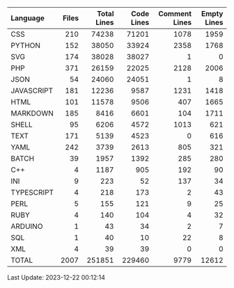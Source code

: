 | Language   |   Files |   Total Lines |   Code Lines |   Comment Lines |   Empty Lines |
|:-----------|--------:|--------------:|-------------:|----------------:|--------------:|
| CSS        |     210 |         74238 |        71201 |            1078 |          1959 |
| PYTHON     |     152 |         38050 |        33924 |            2358 |          1768 |
| SVG        |     174 |         38028 |        38027 |               1 |             0 |
| PHP        |     371 |         26159 |        22025 |            2128 |          2006 |
| JSON       |      54 |         24060 |        24051 |               1 |             8 |
| JAVASCRIPT |     181 |         12236 |         9587 |            1231 |          1418 |
| HTML       |     101 |         11578 |         9506 |             407 |          1665 |
| MARKDOWN   |     185 |          8416 |         6601 |             104 |          1711 |
| SHELL      |      95 |          6206 |         4572 |            1013 |           621 |
| TEXT       |     171 |          5139 |         4523 |               0 |           616 |
| YAML       |     242 |          3739 |         2613 |             805 |           321 |
| BATCH      |      39 |          1957 |         1392 |             285 |           280 |
| C++        |       4 |          1187 |          905 |             192 |            90 |
| INI        |       9 |           223 |           52 |             137 |            34 |
| TYPESCRIPT |       4 |           218 |          173 |               2 |            43 |
| PERL       |       5 |           155 |          121 |               9 |            25 |
| RUBY       |       4 |           140 |          104 |               4 |            32 |
| ARDUINO    |       1 |            43 |           34 |               2 |             7 |
| SQL        |       1 |            40 |           10 |              22 |             8 |
| XML        |       4 |            39 |           39 |               0 |             0 |
| TOTAL      |    2007 |        251851 |       229460 |            9779 |         12612 |

Last Update: 2023-12-22 00:12:14